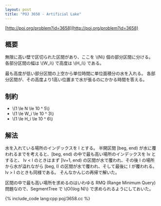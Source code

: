 ```yaml
---
layout: post
title: "POJ 3658 - Artificial Lake"
---
```

[http://poj.org/problem?id=3658](http://poj.org/problem?id=3658)

## 概要
無限に高い壁で区切られた区間があり、ここを \\(N\\) 個の部分区間に分ける。
各部分区間の幅は \\(W\_i\\) で高度は \\(H\_i\\) である。

最も高度が低い部分区間の上空から単位時間に単位面積分の水を入れる。
各部分区間が、その高度より1高い位置まで水が張るのにかかる時間を答える。

## 制約
- \\(1 \\le N \\le 10 ^ 5\\)
- \\(1 \\le W\_i \\le 10 ^ 3\\)
- \\(1 \\le H\_i \\le 10 ^ 6\\)

## 解法
水を入れている場所のインデックスを I とする。
半開区間 [beg, end) が水に覆われるまでを考えると、[beg, end) の中で最も高い場所のインデックスを lv とすると、
lv < I のときはまず [lv+1, end) の区間が水で覆われ、その後 I の場所から水が溢れながら [beg, I) の区間が水で覆われ、そして最後に I が覆われる。
lv > I のときも同様である。
そんなかんじの再帰で解いた。

区間の中で最も高い場所を求めるのはいわゆる RMQ (Range Minimum Query) 問題なので、SegmentTree で \\(O(\\log N)\\) で求められるようにしておいた。

{% include_code lang:cpp poj/3658.cc %}
